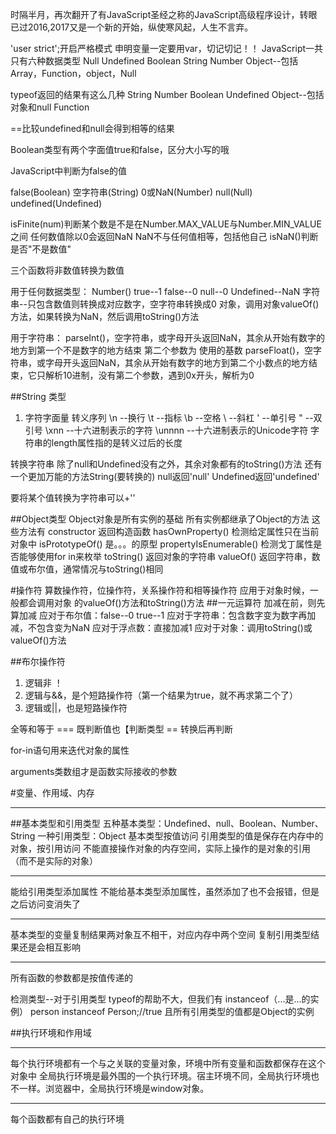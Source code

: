 时隔半月，再次翻开了有JavaScript圣经之称的JavaScript高级程序设计，转眼已过2016,2017又是一个新的开始，纵使寒风起，人生不言弃。

'user strict';开启严格模式
申明变量一定要用var，切记切记！！
JavaScript一共只有六种数据类型
Null
Undefined
Boolean
String
Number
Object--包括Array，Function，object，Null

typeof返回的结果有这么几种
String
Number
Boolean
Undefined
Object--包括对象和null
Function

==比较undefined和null会得到相等的结果

Boolean类型有两个字面值true和false，区分大小写的哦

JavaScript中判断为false的值

false(Boolean)
空字符串(String)
0或NaN(Number)
null(Null)
undefined(Undefined)

isFinite(num)判断某个数是不是在Number.MAX_VALUE与Number.MIN_VALUE之间
任何数值除以0会返回NaN
NaN不与任何值相等，包括他自己
isNaN()判断是否"不是数值"

三个函数将非数值转换为数值

用于任何数据类型：
Number()
true--1  false--0
null--0
Undefined--NaN
字符串--只包含数值则转换成对应数字，空字符串转换成0
对象，调用对象valueOf()方法，如果转换为NaN，然后调用toString()方法


用于字符串：
parseInt()，空字符串，或字母开头返回NaN，其余从开始有数字的地方到第一个不是数字的地方结束
第二个参数为 使用的基数
parseFloat()，空字符串，或字母开头返回NaN，其余从开始有数字的地方到第二个小数点的地方结束，它只解析10进制，没有第二个参数，遇到0x开头，解析为0

##String 类型
1. 字符字面量
转义序列
\n --换行
\t --指标
\b --空格
\\ --斜杠
\' --单引号
\" --双引号
\xnn --十六进制表示的字符
\unnnn --十六进制表示的Unicode字符
字符串的length属性指的是转义过后的长度

转换字符串
除了null和Undefined没有之外，其余对象都有的toString()方法
还有一个更加万能的方法String(要转换的)
null返回'null'
Undefined返回'undefined'

要将某个值转换为字符串可以+''

##Object类型
Object对象是所有实例的基础
所有实例都继承了Object的方法
这些方法有
constructor 返回构造函数
hasOwnProperty() 检测给定属性只在当前对象中
isPrototypeOf() 是。。。的原型
propertyIsEnumerable() 检测戈丁属性是否能够使用for  in来枚举
toString() 返回对象的字符串
valueOf() 返回字符串，数值或布尔值，通常情况与toString()相同

#操作符
算数操作符，位操作符，关系操作符和相等操作符
应用于对象时候，一般都会调用对象 的valueOf()方法和toString()方法
##一元运算符
加减在前，则先算加减
应对于布尔值：false--0 true--1
应对于字符串：包含数字变为数字再加减，不包含变为NaN
应对于浮点数：直接加减1
应对于对象：调用toString()或valueOf()方法

##布尔操作符

1. 逻辑非 ！
2. 逻辑与&&，是个短路操作符（第一个结果为true，就不再求第二个了）
3. 逻辑或||，也是短路操作符

全等和等于
=== 既判断值也【判断类型
== 转换后再判断

for-in语句用来迭代对象的属性

arguments类数组才是函数实际接收的参数

#变量、作用域、内存
***

##基本类型和引用类型
五种基本类型：Undefined、null、Boolean、Number、String
一种引用类型：Object
基本类型按值访问
引用类型的值是保存在内存中的对象，按引用访问
不能直接操作对象的内存空间，实际上操作的是对象的引用（而不是实际的对象）
***
能给引用类型添加属性
不能给基本类型添加属性，虽然添加了也不会报错，但是之后访问变消失了
***
基本类型的变量复制结果两对象互不相干，对应内存中两个空间
复制引用类型结果还是会相互影响
***
所有函数的参数都是按值传递的

检测类型--对于引用类型 typeof的帮助不大，但我们有
instanceof（...是...的实例）
person instanceof Person;//true
且所有引用类型的值都是Object的实例

##执行环境和作用域
***
每个执行环境都有一个与之关联的变量对象，环境中所有变量和函数都保存在这个对象中
全局执行环境是最外围的一个执行环境。宿主环境不同，全局执行环境也不一样。浏览器中，全局执行环境是window对象。
***
每个函数都有自己的执行环境























